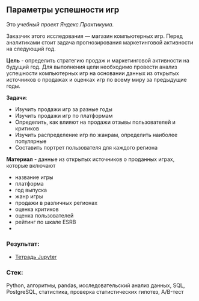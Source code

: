 ## Параметры успешности игр

Это *учебный проект Яндекс.Практикума*. 

Заказчик этого исследования — магазин компьютерных игр. Перед аналитиками стоит задача прогнозирования маркетинговой активности на следующий год.

**Цель** - определить стратегию продаж и маркетинговой активности на будущий год.
Для выполнения цели необходимо провести анализ успешности компьютерных игр на основании данных из открытых источников о продажах и оценках игр по всему миру за предыдущие годы.

**Задачи**:
* Изучить продажи игр за разные годы
* Изучить продажи игр по платформам
* Определить, как влияют на продажи отзывы пользователей и критиков
* Изучить распределение игр по жанрам, определить наиболее популярные
* Составить портрет пользователя для каждого региона

**Материал** - данные из открытых источников о проданных играх, которые включают
- название игры
- платформа
- год выпуска
- жанр игры
- продажи в различных регионах
- оценка критиков
- оценка пользователей
- рейтинг по шкале ESRB
- 
### Результат:
* [Тетрадь Jupyter](https://github.com/Sofya-Z/Sofya-Z/blob/main/My-DA-portfolio/NPS-for-telecom/NPS_for_telecom_report.ipynb)

### Стек:
Python, алгоритмы, pandas, исследовательский анализ данных, SQL, PostgreSQL, статистика, проверка статистических гипотез, A/B-тест

